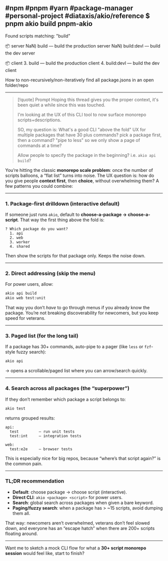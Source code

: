 #npm #pnpm #yarn #package-manager #personal-project #diataxis/akio/reference
$ pnpm akio build
pnpm-akio
---------
Found scripts matching: "build"

📦 server
  NaN) build — build the production server
  NaN) build:devl — build the dev server

📦 client
  3. build — build the production client
  4. build:devl — build the dev client

How to non-recursively/non-iteratively find all package.jsons in an open folder/repo

---

> [!quote] Prompt
> Hoping this thread gives you the proper context, it's been quiet a while since this was touched. 
> 
> I'm looking at the UX of this CLI tool to now surface monorepo scripts+descriptions. 
> 
> SO, my question is: What's a good CLI "above the fold" UX for multiple packages that have 30 plus commands? pick a package first, then a command? "pipe to less" so we only show a page of commands at a time? 
> 
> Allow people to specify the package in the beginning? i.e. `akio api build`?

You’re hitting the classic **monorepo scale problem**: once the number of scripts balloons, a “flat list” turns into noise. The UX question is: how do you give people **context first**, then **choice**, without overwhelming them? A few patterns you could combine:

---

### 1. Package-first drilldown (interactive default)

If someone just runs `akio`, default to **choose-a-package → choose-a-script**. That way the first thing above the fold is:

```
? Which package do you want?
  1. api
  2. web
  3. worker
  4. shared
```

Then show the scripts for that package only. Keeps the noise down.

---

### 2. Direct addressing (skip the menu)

For power users, allow:

```bash
akio api build
akio web test:unit
```

That way you don’t _have_ to go through menus if you already know the package. You’re not breaking discoverability for newcomers, but you keep speed for veterans.

---

### 3. Paged list (for the long tail)

If a package has 30+ commands, auto-pipe to a pager (like `less` or `fzf`-style fuzzy search):

```bash
akio api
```

→ opens a scrollable/paged list where you can arrow/search quickly.

---

### 4. Search across all packages (the “superpower”)

If they don’t remember which package a script belongs to:

```bash
akio test
```

returns grouped results:

```
api:
  test         — run unit tests
  test:int     — integration tests

web:
  test:e2e     — browser tests
```

This is especially nice for big repos, because “where’s that script again?” is the common pain.

---

### TL;DR recommendation

- **Default**: choose package → choose script (interactive).
- **Direct CLI**: `akio <package> <script>` for power users.
- **Search**: global search across packages when given a bare keyword.
- **Paging/fuzzy search**: when a package has > ~15 scripts, avoid dumping them all.

That way: newcomers aren’t overwhelmed, veterans don’t feel slowed down, and everyone has an “escape hatch” when there are 200+ scripts floating around.

---

Want me to sketch a mock CLI flow for what a **30+ script monorepo session** would feel like, start to finish?